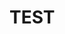
<!DOCTYPE HTML>
<html>
<head>
  <title>Untitled</title>
</head>
<body>
       <h1>TEST</h1>
</body>
</html>
